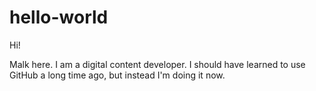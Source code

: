 # hello-world

Hi!

Malk here. I am a digital content developer.
I should have learned to use GitHub a long time ago, but instead I'm doing it now.
